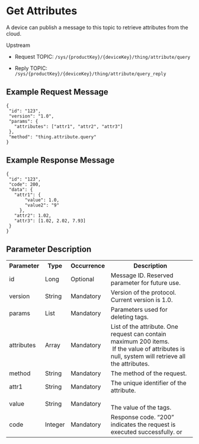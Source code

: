 # Get Attributes

A device can publish a message to this topic to retrieve attributes from the cloud.

Upstream
- Request TOPIC: `/sys/{productKey}/{deviceKey}/thing/attribute/query`

- Reply TOPIC: `/sys/{productKey}/{deviceKey}/thing/attribute/query_reply`

## Example Request Message

```
{
 "id": "123",
 "version": "1.0",
 "params": {
   "attributes": ["attr1", "attr2", "attr3"]
 },
 "method": "thing.attribute.query"
}

```

## Example Response Message

```
{
 "id": "123",
 "code": 200,
 "data": {
   "attr1": {
       "value": 1.0,
       "value2": "9"
     },
   "attr2": 1.02,
   "attr3": [1.02, 2.02, 7.93]
 }
}

```

## Parameter Description

<table>
  <tr>
    <th>Parameter</th>
    <th>Type</th>
    <th>Occurrence</th>
    <th>Description</th>
  </tr>
  <tr>
    <td>id</td>
    <td>Long</td>
    <td>Optional</td>
    <td>Message ID. Reserved parameter for future use.</td>
  </tr>
  <tr>
    <td>version</td>
    <td>String</td>
    <td>Mandatory</td>
    <td>Version of the protocol. Current version is   1.0.</td>
  </tr>
  <tr>
    <td>params</td>
    <td>List</td>
    <td>Mandatory</td>
    <td>Parameters used for deleting tags.</td>
  </tr>
  <tr>
    <td>attributes </td>
    <td>Array </td>
    <td>Mandatory</td>
    <td>List of the attribute. One request can contain maximum 200 items.<br>
       If the value of attributes is null, system  will retrieve all the attributes.  </td>
  </tr>
  <tr>
    <td>method</td>
    <td>String</td>
    <td>Mandatory</td>
    <td>The method of the request.</td>
  </tr>
  <tr>
    <td>attr1</td>
    <td>String </td>
    <td>Mandatory</td>
    <td>The unique  identifier of the attribute. </td>
  </tr>
  <tr>
    <td>value</td>
    <td>String</td>
    <td>Mandatory</td>
    <td><br>
      The value of the tags. </td>
  </tr>
  <tr>
    <td>code</td>
    <td>Integer</td>
    <td>Mandatory</td>
    <td>Response code. &ldquo;200&rdquo; indicates the request is  executed successfully. or  </td>
  </tr>
</table>
